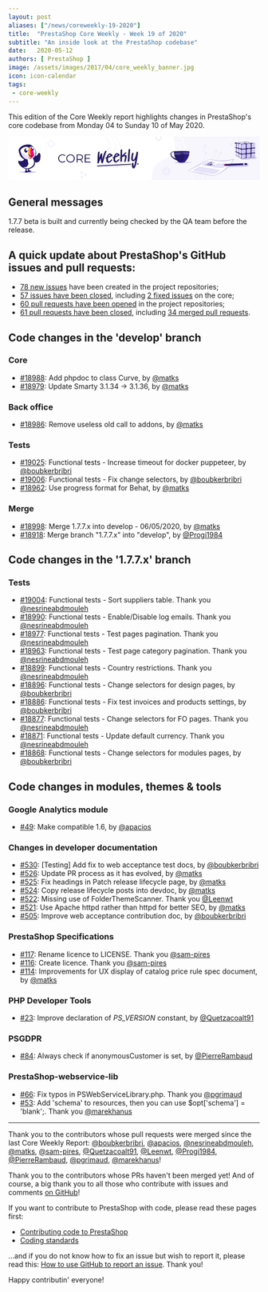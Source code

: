 ```yaml
---
layout: post
aliases: ["/news/coreweekly-19-2020"]
title:  "PrestaShop Core Weekly - Week 19 of 2020"
subtitle: "An inside look at the PrestaShop codebase"
date:   2020-05-12
authors: [ PrestaShop ]
image: /assets/images/2017/04/core_weekly_banner.jpg
icon: icon-calendar
tags:
 - core-weekly
---
```


This edition of the Core Weekly report highlights changes in PrestaShop's core codebase from Monday 04 to Sunday 10 of May 2020.

![Core Weekly banner](/assets/images/2018/12/banner-core-weekly.jpg)

## General messages

1.7.7 beta is built and currently being checked by the QA team before the release.


## A quick update about PrestaShop's GitHub issues and pull requests:

- [78 new issues](https://github.com/search?q=org%3APrestaShop+is%3Apublic++-repo%3Aprestashop%2Fprestashop.github.io++is%3Aissue+created%3A2020-05-04..2020-05-10) have been created in the project repositories;
- [57 issues have been closed](https://github.com/search?q=org%3APrestaShop+is%3Apublic++-repo%3Aprestashop%2Fprestashop.github.io++is%3Aissue+closed%3A2020-05-04..2020-05-10), including [2 fixed issues](https://github.com/search?q=org%3APrestaShop+is%3Apublic++-repo%3Aprestashop%2Fprestashop.github.io++is%3Aissue+label%3Afixed+closed%3A2020-05-04..2020-05-10) on the core;
- [60 pull requests have been opened](https://github.com/search?q=org%3APrestaShop+is%3Apublic++-repo%3Aprestashop%2Fprestashop.github.io++is%3Apr+created%3A2020-05-04..2020-05-10) in the project repositories;
- [61 pull requests have been closed](https://github.com/search?q=org%3APrestaShop+is%3Apublic++-repo%3Aprestashop%2Fprestashop.github.io++is%3Apr+closed%3A2020-05-04..2020-05-10), including [34 merged pull requests](https://github.com/search?q=org%3APrestaShop+is%3Apublic++-repo%3Aprestashop%2Fprestashop.github.io++is%3Apr+merged%3A2020-05-04..2020-05-10).
        


## Code changes in the 'develop' branch


### Core
* [#18988](https://github.com/PrestaShop/PrestaShop/pull/18988): Add phpdoc to class Curve, by [@matks](https://github.com/matks)
* [#18979](https://github.com/PrestaShop/PrestaShop/pull/18979): Update Smarty 3.1.34 -> 3.1.36, by [@matks](https://github.com/matks)


### Back office
* [#18986](https://github.com/PrestaShop/PrestaShop/pull/18986): Remove useless old call to addons, by [@matks](https://github.com/matks)


### Tests
* [#19025](https://github.com/PrestaShop/PrestaShop/pull/19025): Functional tests - Increase timeout for docker puppeteer, by [@boubkerbribri](https://github.com/boubkerbribri)
* [#19006](https://github.com/PrestaShop/PrestaShop/pull/19006): Functional tests - Fix change selectors, by [@boubkerbribri](https://github.com/boubkerbribri)
* [#18962](https://github.com/PrestaShop/PrestaShop/pull/18962): Use progress format for Behat, by [@matks](https://github.com/matks)


### Merge
* [#18998](https://github.com/PrestaShop/PrestaShop/pull/18998): Merge 1.7.7.x into develop - 06/05/2020, by [@matks](https://github.com/matks)
* [#18918](https://github.com/PrestaShop/PrestaShop/pull/18918): Merge branch "1.7.7.x" into "develop", by [@Progi1984](https://github.com/Progi1984)


## Code changes in the '1.7.7.x' branch


### Tests
* [#19004](https://github.com/PrestaShop/PrestaShop/pull/19004): Functional tests - Sort suppliers table. Thank you [@nesrineabdmouleh](https://github.com/nesrineabdmouleh)
* [#18990](https://github.com/PrestaShop/PrestaShop/pull/18990): Functional tests - Enable/Disable log emails. Thank you [@nesrineabdmouleh](https://github.com/nesrineabdmouleh)
* [#18977](https://github.com/PrestaShop/PrestaShop/pull/18977): Functional tests - Test pages pagination. Thank you [@nesrineabdmouleh](https://github.com/nesrineabdmouleh)
* [#18963](https://github.com/PrestaShop/PrestaShop/pull/18963): Functional tests - Test page category pagination. Thank you [@nesrineabdmouleh](https://github.com/nesrineabdmouleh)
* [#18899](https://github.com/PrestaShop/PrestaShop/pull/18899): Functional tests - Country restrictions. Thank you [@nesrineabdmouleh](https://github.com/nesrineabdmouleh)
* [#18896](https://github.com/PrestaShop/PrestaShop/pull/18896): Functional tests - Change selectors for design pages, by [@boubkerbribri](https://github.com/boubkerbribri)
* [#18886](https://github.com/PrestaShop/PrestaShop/pull/18886): Functional tests - Fix test invoices and products settings, by [@boubkerbribri](https://github.com/boubkerbribri)
* [#18877](https://github.com/PrestaShop/PrestaShop/pull/18877): Functional tests - Change selectors for FO pages. Thank you [@nesrineabdmouleh](https://github.com/nesrineabdmouleh)
* [#18871](https://github.com/PrestaShop/PrestaShop/pull/18871): Functional tests - Update default currency. Thank you [@nesrineabdmouleh](https://github.com/nesrineabdmouleh)
* [#18868](https://github.com/PrestaShop/PrestaShop/pull/18868): Functional tests - Change selectors for modules pages, by [@boubkerbribri](https://github.com/boubkerbribri)


## Code changes in modules, themes & tools


### Google Analytics module
* [#49](https://github.com/PrestaShop/ps_googleanalytics/pull/49): Make compatible 1.6, by [@apacios](https://github.com/apacios)


### Changes in developer documentation
* [#530](https://github.com/PrestaShop/docs/pull/530): [Testing] Add fix to web acceptance test docs, by [@boubkerbribri](https://github.com/boubkerbribri)
* [#526](https://github.com/PrestaShop/docs/pull/526): Update PR process as it has evolved, by [@matks](https://github.com/matks)
* [#525](https://github.com/PrestaShop/docs/pull/525): Fix headings in Patch release lifecycle page, by [@matks](https://github.com/matks)
* [#524](https://github.com/PrestaShop/docs/pull/524): Copy release lifecycle posts into devdoc, by [@matks](https://github.com/matks)
* [#522](https://github.com/PrestaShop/docs/pull/522): Missing use of FolderThemeScanner. Thank you [@Leenwt](https://github.com/Leenwt)
* [#521](https://github.com/PrestaShop/docs/pull/521): Use Apache httpd rather than httpd for better SEO, by [@matks](https://github.com/matks)
* [#505](https://github.com/PrestaShop/docs/pull/505): Improve web acceptance contribution doc, by [@boubkerbribri](https://github.com/boubkerbribri)


### PrestaShop Specifications
* [#117](https://github.com/PrestaShop/prestashop-specs/pull/117): Rename licence to LICENSE. Thank you [@sam-pires](https://github.com/sam-pires)
* [#116](https://github.com/PrestaShop/prestashop-specs/pull/116): Create licence. Thank you [@sam-pires](https://github.com/sam-pires)
* [#114](https://github.com/PrestaShop/prestashop-specs/pull/114): Improvements for UX display of catalog price rule spec document, by [@matks](https://github.com/matks)


### PHP Developer Tools
* [#23](https://github.com/PrestaShop/php-dev-tools/pull/23): Improve declaration of _PS_VERSION_ constant, by [@Quetzacoalt91](https://github.com/Quetzacoalt91)


### PSGDPR
* [#84](https://github.com/PrestaShop/psgdpr/pull/84): Always check if anonymousCustomer is set, by [@PierreRambaud](https://github.com/PierreRambaud)


### PrestaShop-webservice-lib
* [#66](https://github.com/PrestaShop/PrestaShop-webservice-lib/pull/66): Fix typos in PSWebServiceLibrary.php. Thank you [@pgrimaud](https://github.com/pgrimaud)
* [#53](https://github.com/PrestaShop/PrestaShop-webservice-lib/pull/53): Add 'schema' to resources, then you can use $opt['schema'] = 'blank';. Thank you [@marekhanus](https://github.com/marekhanus)


<hr />

Thank you to the contributors whose pull requests were merged since the last Core Weekly Report: [@boubkerbribri](https://github.com/boubkerbribri), [@apacios](https://github.com/apacios), [@nesrineabdmouleh](https://github.com/nesrineabdmouleh), [@matks](https://github.com/matks), [@sam-pires](https://github.com/sam-pires), [@Quetzacoalt91](https://github.com/Quetzacoalt91), [@Leenwt](https://github.com/Leenwt), [@Progi1984](https://github.com/Progi1984), [@PierreRambaud](https://github.com/PierreRambaud), [@pgrimaud](https://github.com/pgrimaud), [@marekhanus](https://github.com/marekhanus)!

Thank you to the contributors whose PRs haven't been merged yet! And of course, a big thank you to all those who contribute with issues and comments [on GitHub](https://github.com/PrestaShop/PrestaShop)!

If you want to contribute to PrestaShop with code, please read these pages first:

 * [Contributing code to PrestaShop](https://devdocs.prestashop.com/1.7/contribute/contribution-guidelines/)
 * [Coding standards](https://devdocs.prestashop.com/1.7/development/coding-standards/)

...and if you do not know how to fix an issue but wish to report it, please read this: [How to use GitHub to report an issue](https://devdocs.prestashop.com/1.7/contribute/contribute-reporting-issues/). Thank you!

Happy contributin' everyone!

